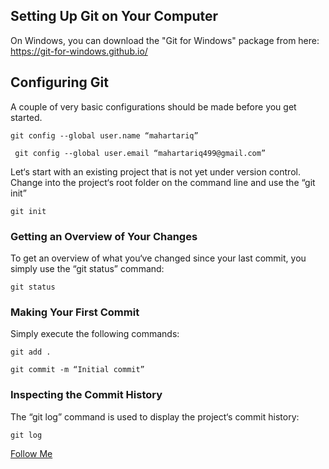 ## Setting Up Git on Your Computer

On Windows, you can download the "Git for Windows" package from here:
https://git-for-windows.github.io/

## Configuring Git
A couple of very basic configurations should be made before you get started.

``` git config --global user.name “mahartariq” ```

 ``` git config --global user.email “mahartariq499@gmail.com”```
 
 
 
 Let‘s start with an existing project that is not yet under version control. Change
into the project‘s root folder on the command line and use the “git init”

``` git init ```

### Getting an Overview of Your Changes

To get an overview of what you‘ve
changed since your last commit, you simply use the “git status” command:

```git status```

### Making Your First Commit
Simply execute the following commands:

 ``` git add .  ```
 
 ```git commit -m “Initial commit”```
 
 ### Inspecting the Commit History
 The “git log” command is used to display the project‘s commit history:
 
  ```git log```
  
  
  
  
  
 [Follow Me](https://github.com/mahartariq)
